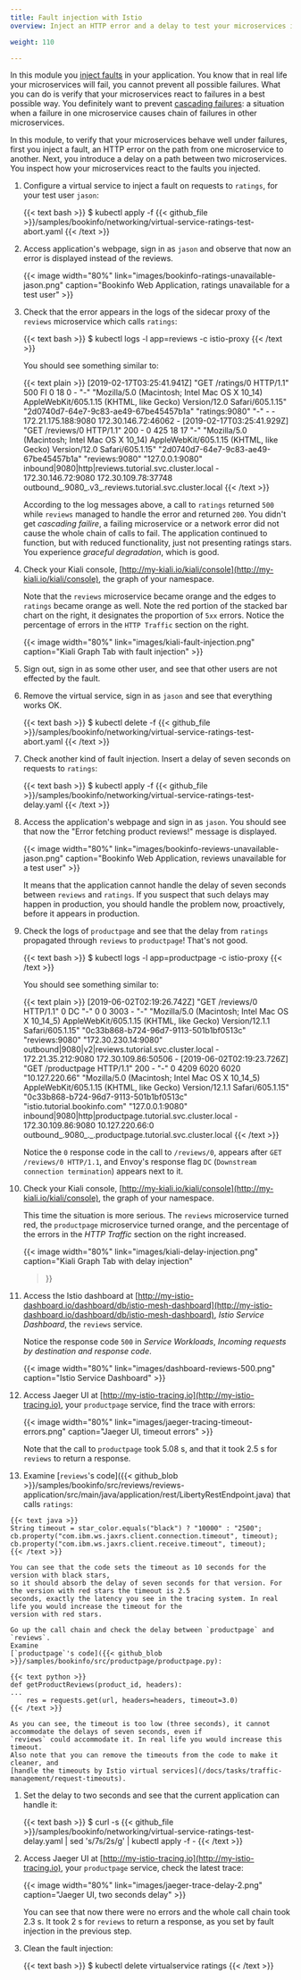 ```yaml
---
title: Fault injection with Istio
overview: Inject an HTTP error and a delay to test your microservices in production.

weight: 110

---
```


In this module you [inject faults](https://en.wikipedia.org/wiki/Fault_injection) in your application.
You know that in real life your microservices will fail, you cannot prevent all possible failures.
What you can do is verify that your microservices react to failures in a best possible way.
You definitely want to prevent [cascading failures](https://en.wikipedia.org/wiki/Cascading_failure): a situation when a
failure in one microservice causes chain of failures in other microservices.

In this module, to verify that your microservices behave well under failures, first you inject a fault, an HTTP error on the path from
one microservice to another. Next, you introduce a delay on a path between two microservices. You inspect how your
microservices react to the faults you injected.

1.  Configure a virtual service to inject a fault on requests to `ratings`, for your test user `jason`:

    {{< text bash >}}
    $ kubectl apply -f {{< github_file >}}/samples/bookinfo/networking/virtual-service-ratings-test-abort.yaml
    {{< /text >}}

1.  Access application's webpage, sign in as `jason` and observe that now an error is displayed instead of the reviews.

    {{< image width="80%"
        link="images/bookinfo-ratings-unavailable-jason.png"
        caption="Bookinfo Web Application, ratings unavailable for a test user"
        >}}

1.  Check that the error appears in the logs of the sidecar proxy of the `reviews` microservice which calls
    `ratings`:

    {{< text bash >}}
    $ kubectl logs -l app=reviews -c istio-proxy
    {{< /text >}}

    You should see something similar to:

    {{< text plain >}}
    [2019-02-17T03:25:41.941Z] "GET /ratings/0 HTTP/1.1" 500 FI 0 18 0 - "-" "Mozilla/5.0 (Macintosh; Intel Mac OS X 10_14) AppleWebKit/605.1.15 (KHTML, like Gecko) Version/12.0 Safari/605.1.15" "2d0740d7-64e7-9c83-ae49-67be45457b1a" "ratings:9080" "-" - - 172.21.175.188:9080 172.30.146.72:46062 -
    [2019-02-17T03:25:41.929Z] "GET /reviews/0 HTTP/1.1" 200 - 0 425 18 17 "-" "Mozilla/5.0 (Macintosh; Intel Mac OS X 10_14) AppleWebKit/605.1.15 (KHTML, like Gecko) Version/12.0 Safari/605.1.15" "2d0740d7-64e7-9c83-ae49-67be45457b1a" "reviews:9080" "127.0.0.1:9080" inbound|9080|http|reviews.tutorial.svc.cluster.local - 172.30.146.72:9080 172.30.109.78:37748 outbound_.9080_.v3_.reviews.tutorial.svc.cluster.local
    {{< /text >}}

    According to the log messages above, a call to `ratings` returned `500` while `reviews` managed to handle the error
    and returned `200`. You didn't get _cascading failire_, a failing microservice or a network error did not cause the
    whole chain of calls to fail. The application continued to function, but with reduced functionality, just not
    presenting ratings stars. You experience _graceful degradation_, which is good.

1.  Check your Kiali console,
    [http://my-kiali.io/kiali/console](http://my-kiali.io/kiali/console), the graph of your namespace.

    Note that the `reviews` microservice became orange and the edges to `ratings` became orange as well. Note the
    red portion of the stacked bar chart on the right, it designates the proportion of `5xx` errors. Notice the
    percentage of errors in the `HTTP Traffic` section on the right.

    {{< image width="80%"
        link="images/kiali-fault-injection.png"
        caption="Kiali Graph Tab with fault injection"
        >}}

1.  Sign out, sign in as some other user, and see that other users are not effected by the fault.

1.  Remove the virtual service, sign in as `jason` and see that everything works OK.

    {{< text bash >}}
    $ kubectl delete -f {{< github_file >}}/samples/bookinfo/networking/virtual-service-ratings-test-abort.yaml
    {{< /text >}}

1.  Check another kind of fault injection. Insert a delay of seven seconds on requests to `ratings`:

    {{< text bash >}}
    $ kubectl apply -f {{< github_file >}}/samples/bookinfo/networking/virtual-service-ratings-test-delay.yaml
    {{< /text >}}

1.  Access the application's webpage and sign in as `jason`.
    You should see that now the "Error fetching product reviews!" message is displayed.

    {{< image width="80%"
        link="images/bookinfo-reviews-unavailable-jason.png"
        caption="Bookinfo Web Application, reviews unavailable for a test user"
        >}}

    It means that the application cannot handle the delay of seven seconds between `reviews` and `ratings`.
    If you suspect that such delays may happen in production, you should handle the problem now, proactively,
    before it appears in production.

1.  Check the logs of `productpage` and see that the delay from `ratings` propagated through `reviews` to `productpage`!
    That's not good.

    {{< text bash >}}
    $ kubectl logs -l app=productpage -c istio-proxy
    {{< /text >}}

    You should see something similar to:

    {{< text plain >}}
    [2019-06-02T02:19:26.742Z] "GET /reviews/0 HTTP/1.1" 0 DC "-" 0 0 3003 - "-" "Mozilla/5.0 (Macintosh; Intel Mac OS X 10_14_5) AppleWebKit/605.1.15 (KHTML, like Gecko) Version/12.1.1 Safari/605.1.15" "0c33b868-b724-96d7-9113-501b1bf0513c" "reviews:9080" "172.30.230.14:9080" outbound|9080|v2|reviews.tutorial.svc.cluster.local - 172.21.35.212:9080 172.30.109.86:50506 -
    [2019-06-02T02:19:23.726Z] "GET /productpage HTTP/1.1" 200 - "-" 0 4209 6020 6020 "10.127.220.66" "Mozilla/5.0 (Macintosh; Intel Mac OS X 10_14_5) AppleWebKit/605.1.15 (KHTML, like Gecko) Version/12.1.1 Safari/605.1.15" "0c33b868-b724-96d7-9113-501b1bf0513c" "istio.tutorial.bookinfo.com" "127.0.0.1:9080" inbound|9080|http|productpage.tutorial.svc.cluster.local - 172.30.109.86:9080 10.127.220.66:0 outbound_.9080_._.productpage.tutorial.svc.cluster.local
    {{< /text >}}

    Notice the `0` response code in the call to `/reviews/0`, appears after `GET /reviews/0 HTTP/1.1`, and Envoy's
    response flag `DC` (`Downstream connection termination`) appears next to it.

1.  Check your Kiali console,
        [http://my-kiali.io/kiali/console](http://my-kiali.io/kiali/console), the graph of your namespace.

    This time the situation is more serious. The `reviews` microservice turned red, the `productpage` microservice
    turned orange, and the percentage of the errors in the _HTTP Traffic_ section on the right increased.

    {{< image width="80%"
        link="images/kiali-delay-injection.png"
        caption="Kiali Graph Tab with delay injection"
    >}}

1.  Access the Istio dashboard at
    [http://my-istio-dashboard.io/dashboard/db/istio-mesh-dashboard](http://my-istio-dashboard.io/dashboard/db/istio-mesh-dashboard), _Istio Service Dashboard_, the `reviews` service.

    Notice the response code `500` in _Service Workloads_, _Incoming requests by destination and response code_.

    {{< image width="80%"
        link="images/dashboard-reviews-500.png"
        caption="Istio Service Dashboard"
        >}}

1.  Access Jaeger UI at [http://my-istio-tracing.io](http://my-istio-tracing.io), your `productpage` service, find the
    trace with errors:

    {{< image width="80%"
        link="images/jaeger-tracing-timeout-errors.png"
        caption="Jaeger UI, timeout errors"
        >}}

    Note that the call to `productpage` took 5.08 s, and that it took 2.5 s for `reviews` to return a response.

1.   Examine [`reviews`'s code]({{< github_blob >}}/samples/bookinfo/src/reviews/reviews-application/src/main/java/application/rest/LibertyRestEndpoint.java) that calls `ratings`:

    {{< text java >}}
    String timeout = star_color.equals("black") ? "10000" : "2500";
    cb.property("com.ibm.ws.jaxrs.client.connection.timeout", timeout);
    cb.property("com.ibm.ws.jaxrs.client.receive.timeout", timeout);
    {{< /text >}}

    You can see that the code sets the timeout as 10 seconds for the version with black stars,
    so it should absorb the delay of seven seconds for that version. For the version with red stars the timeout is 2.5
    seconds, exactly the latency you see in the tracing system. In real life you would increase the timeout for the
    version with red stars.

    Go up the call chain and check the delay between `productpage` and `reviews`.
    Examine
    [`productpage`'s code]({{< github_blob >}}/samples/bookinfo/src/productpage/productpage.py):

    {{< text python >}}
    def getProductReviews(product_id, headers):
    ...
        res = requests.get(url, headers=headers, timeout=3.0)
    {{< /text >}}

    As you can see, the timeout is too low (three seconds), it cannot accommodate the delays of seven seconds, even if
    `reviews` could accommodate it. In real life you would increase this timeout.
    Also note that you can remove the timeouts from the code to make it cleaner, and
    [handle the timeouts by Istio virtual services](/docs/tasks/traffic-management/request-timeouts).

1.  Set the delay to two seconds and see that the current application can handle it:

    {{< text bash >}}
    $ curl -s {{< github_file >}}/samples/bookinfo/networking/virtual-service-ratings-test-delay.yaml | sed 's/7s/2s/g' | kubectl apply -f -
    {{< /text >}}

1.  Access Jaeger UI at [http://my-istio-tracing.io](http://my-istio-tracing.io), your `productpage` service, check the
    latest trace:

    {{< image width="80%"
        link="images/jaeger-trace-delay-2.png"
        caption="Jaeger UI, two seconds delay"
        >}}

    You can see that now there were no errors and the whole call chain took 2.3 s. It took 2 s for `reviews` to return
    a response, as you set by fault injection in the previous step.

1.  Clean the fault injection:

    {{< text bash >}}
    $ kubectl delete virtualservice ratings
    {{< /text >}}
